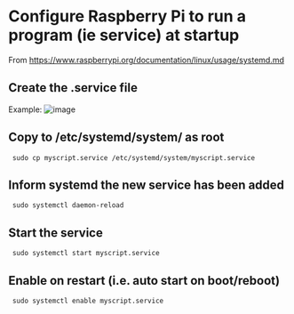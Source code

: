 # Configure Raspberry Pi to run a program (ie service) at startup

From
https://www.raspberrypi.org/documentation/linux/usage/systemd.md

## Create the .service file

Example:
![image](https://user-images.githubusercontent.com/43687571/121790973-d17d0b80-cb99-11eb-82c8-b854cfc0f511.png)

## Copy to /etc/systemd/system/ as root
     sudo cp myscript.service /etc/systemd/system/myscript.service
     
## Inform systemd the new service has been added
     sudo systemctl daemon-reload
     
## Start the service
     sudo systemctl start myscript.service
     
## Enable on restart (i.e. auto start on boot/reboot)
     sudo systemctl enable myscript.service
